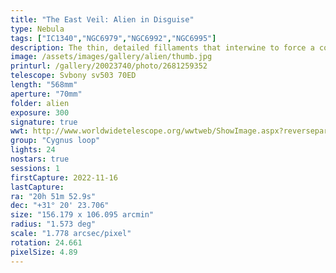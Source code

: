 ```yaml
---
title: "The East Veil: Alien in Disguise"
type: Nebula
tags: ["IC1340","NGC6979","NGC6992","NGC6995"]
description: The thin, detailed fillaments that interwine to force a complex interplay of base colors are believed to be the surface of an expanding cloud seen edge-on. This is a massive target representing only a portion of the large Cygnus Loop, the remnants of the explosion of a star 20 times more massive than the sun around 15,000 years ago.
image: /assets/images/gallery/alien/thumb.jpg
printurl: /gallery/20023740/photo/2681259352
telescope: Svbony sv503 70ED
length: "568mm"
aperture: "70mm"
folder: alien
exposure: 300
signature: true
wwt: http://www.worldwidetelescope.org/wwtweb/ShowImage.aspx?reverseparity=False&scale=1.778134&name=alien.jpg&imageurl=https://deepskyworkflows.com/assets/images/gallery/alien/alien.jpg&credits=Jeremy+Likness+at+DeepSkyWorkflows.com+(All+Rights+Reserved)&creditsUrl=&ra=312.894170&dec=31.072344&x=2529.5&y=1242.3&rotation=-155.35&thumb=https://deepskyworkflows.com/assets/images/gallery/alien/thumb.jpg
group: "Cygnus loop"
lights: 24
nostars: true
sessions: 1
firstCapture: 2022-11-16 
lastCapture:
ra: "20h 51m 52.9s"
dec: "+31° 20' 23.706"
size: "156.179 x 106.095 arcmin"
radius: "1.573 deg"
scale: "1.778 arcsec/pixel"
rotation: 24.661
pixelSize: 4.89
---
```

